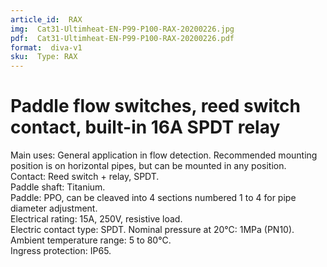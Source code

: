 ```yaml
---
article_id:  RAX
img:  Cat31-Ultimheat-EN-P99-P100-RAX-20200226.jpg
pdf:  Cat31-Ultimheat-EN-P99-P100-RAX-20200226.pdf
format:  diva-v1
sku:  Type: RAX
---
```

# Paddle flow switches, reed switch contact, built-in 16A SPDT relay

Main uses: General application in flow detection. Recommended mounting 
position is on horizontal pipes, but can be mounted in any position.  
Contact: Reed switch + relay, SPDT.  
Paddle shaft: Titanium.  
Paddle: PPO, can be cleaved into 4 sections numbered 1 to 4 for pipe diameter adjustment.  
Electrical rating: 15A, 250V, resistive load.  
Electric contact type: SPDT. 
Nominal pressure at 20°C: 1MPa (PN10).  
Ambient temperature range: 5 to 80°C.  
Ingress protection: IP65.  

